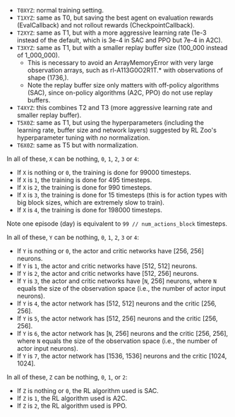 - `T0XYZ`: normal training setting.
- `T1XYZ`: same as T0, but saving the best agent on evaluation rewards (EvalCallback)
and not rollout rewards (CheckpointCallback).
- `T2XYZ`: same as T1, but with a more aggressive learning rate (1e-3 instead of the default,
which is 3e-4 in SAC and PPO but 7e-4 in A2C).
- `T3XYZ`: same as T1, but with a smaller replay buffer size (100_000 instead of 1_000_000).
  - This is necessary to avoid an ArrayMemoryError with very large observation arrays,
  such as rl-A113G0O2R1T.* with observations of shape (1736,).
  - Note the replay buffer size only matters with off-policy algorithms (SAC),
  since on-policy algorithms (A2C, PPO) do not use replay buffers.
- `T4XYZ`: this combines T2 and T3 (more aggressive learning rate and smaller replay buffer).
- `T5X0Z`: same as T1, but using the hyperparameters (including the learning rate, buffer size
and network layers) suggested by RL Zoo's hyperparameter tuning with _no_ normalization.
- `T6X0Z`: same as T5 but with normalization.

In all of these, `X` can be nothing, `0`, `1`, `2`, `3` or `4`:
- If `X` is nothing or `0`, the training is done for 99000 timesteps.
- If `X` is `1`, the training is done for 495 timesteps.
- If `X` is `2`, the training is done for 990 timesteps.
- If `X` is `3`, the training is done for 15 timesteps
(this is for action types with big block sizes, which are extremely slow to train).
- If `X` is `4`, the training is done for 198000 timesteps.

Note one episode (day) is equivalent to `99 // num_actions_block` timesteps.

In all of these, `Y` can be nothing, `0`, `1`, `2`, `3` or `4`:
- If `Y` is nothing or `0`, the actor and critic networks have \[256, 256] neurons.
- If `Y` is `1`, the actor and critic networks have \[512, 512] neurons.
- If `Y` is `2`, the actor and critic networks have \[512, 256] neurons.
- If `Y` is `3`, the actor and critic networks have \[`N`, 256] neurons,
where `N` equals the size of the observation space (i.e., the number of actor input neurons).
- If `Y` is `4`, the actor network has \[512, 512] neurons and the critic \[256, 256].
- If `Y` is `5`, the actor network has \[512, 256] neurons and the critic \[256, 256].
- If `Y` is `6`, the actor network has \[`N`, 256] neurons and the critic \[256, 256],
where `N` equals the size of the observation space (i.e., the number of actor input neurons).
- If `Y` is `7`, the actor network has \[1536, 1536] neurons and the critic \[1024, 1024].

In all of these, `Z` can be nothing, `0`, `1`, or `2`:
- If `Z` is nothing or `0`, the RL algorithm used is SAC.
- If `Z` is `1`, the RL algorithm used is A2C.
- If `Z` is `2`, the RL algorithm used is PPO.
